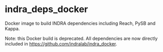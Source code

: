 # indra_deps_docker

Docker image to build INDRA dependencies including Reach, PySB and Kappa.

Note: this Docker build is deprecated. All dependencies are now directly included in https://github.com/indralab/indra_docker.
